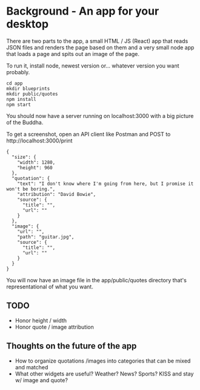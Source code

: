 # Background - An app for your desktop
There are two parts to the app, a small HTML / JS (React) app that reads JSON files and renders the page based on them and a very small node app that loads a page and spits out an image of the page.

To run it, install node, newest version or... whatever version you want probably.

```
cd app
mkdir blueprints
mkdir public/quotes
npm install
npm start
```
You should now have a server running on localhost:3000 with a big picture of the Buddha.

To get a screenshot, open an API client like Postman and POST to http://localhost:3000/print
```
{
  "size": {
    "width": 1280,
    "height": 960
  },
  "quotation": {
    "text": "I don't know where I'm going from here, but I promise it won't be boring.",
    "attribution": "David Bowie",
    "source": {
      "title": "",
      "url": ""
    }
  },
  "image": {
    "url": "",
    "path": "guitar.jpg",
    "source": {
      "title": "",
      "url": ""
    }
  }
}
```

You will now have an image file in the app/public/quotes directory that's representational of what you want.

## TODO
* Honor height / width
* Honor quote / image attribution

## Thoughts on the future of the app
- How to organize quotations /images into categories that can be mixed and matched
- What other widgets are useful? Weather? News? Sports? KISS and stay w/ image and quote?
